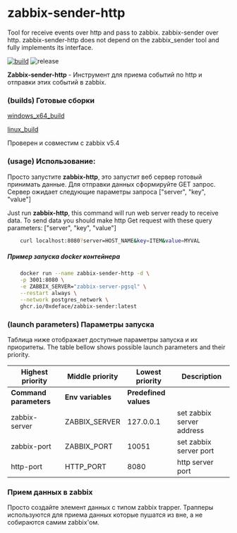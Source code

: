# zabbix-sender-http
Tool for receive events over http and pass to zabbix. zabbix-sender over http.
zabbix-sender-http does not depend on the zabbix_sender tool and fully implements its interface.

[![build](https://github.com/0xdeface/zabbix-sender-http/actions/workflows/build.yml/badge.svg?branch=master)](https://github.com/0xdeface/zabbix-sender-http/actions/workflows/build.yml)
![release](https://img.shields.io/github/v/release/0xdeface/zabbix-sender-http.svg)

**Zabbix-sender-http** - Инструмент для приема событий по http и отправки этих событий в zabbix. 

### (builds) Готовые сборки
[windows_x64_build](dist/zabbix-http.exe)

[linux_build](dist/zabbix-http)


Проверен и совместим с zabbix v5.4    

### (usage) Использование:
Просто запустите **zabbix-http**, это запустит веб сервер готовый принимать данные.
Для отправки данных сформируйте GET запрос. Сервер ожидает
следующие параметры запроса ["server", "key", "value"]

Just run **zabbix-http**, this command will run web server ready to receive data. 
To send data you should make http Get request with these query parameters: ["server", "key", "value"] 
```bash
    curl localhost:8080?server=HOST_NAME&key=ITEM&value=MYVAL
```
##### Пример запуска docker контейнера
```bash
    docker run --name zabbix-sender-http -d \
    -p 3001:8080 \
    -e ZABBIX_SERVER="zabbix-server-pgsql" \
    --restart always \
    --network postgres_network \
    ghcr.io/0xdeface/zabbix-sender:latest
```

### (launch parameters) Параметры запуска

Таблица ниже отображает доступные параметры запуска и их приоритеты. 
The table bellow shows possible launch parameters and their priority. 

| Highest priority       | Middle priority     | Lowest priority   | Description               | 
|------------------------|---------------------|-------------------|---------------------------|
| **Command parameters** | **Env variables**   | **Predefined values** |                       |   
| zabbix-server          | ZABBIX_SERVER       | 127.0.0.1         | set zabbix server address |   
| zabbix-port            | ZABBIX_PORT         | 10051             | set zabbix server port    |   
| http-port              | HTTP_PORT           | 8080              | http server port          |   

### Прием данных в zabbix
Просто создайте элемент данных с типом zabbix trapper. Трапперы используются для приема данных которые пушатся из вне,
а не собираются самим zabbix'ом.    

